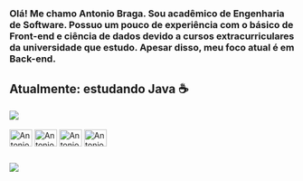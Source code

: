 
<h3 style = "textaling: justify;" >
Olá!   
Me chamo Antonio Braga. Sou acadêmico de Engenharia de Software. Possuo um pouco de experiência com o básico de Front-end e ciência de dados devido a cursos extracurriculares da universidade que estudo. Apesar disso, meu foco atual é em Back-end.</h2>

<h2>Atualmente: estudando Java ☕</h3>


<picture>
  <source
    srcset="https://github-readme-stats.vercel.app/api?username=antoniobragap&show_icons=true&theme=github_dark"
    media="(prefers-color-scheme: dark)"
  />
  <source
    srcset="https://github-readme-stats.vercel.app/api?username=antoniobragap&show_icons=true"
    media="(prefers-color-scheme: light), (prefers-color-scheme: no-preference)"
  />
  <img src="https://github-readme-stats.vercel.app/api?username=anuraghazra&show_icons=true" />
</picture>

<div style="display: inline_block"><br>
  <img align="center" alt="Antonio-C" height="30" width="40" src="https://cdn.jsdelivr.net/gh/devicons/devicon@latest/icons/c/c-original.svg">
  <img align="center" alt="Antonio-Python" height="30" width="40" src="https://cdn.jsdelivr.net/gh/devicons/devicon@latest/icons/python/python-original.svg">
  <img align="center" alt="Antonio-Java" height="30" width="40" src="https://cdn.jsdelivr.net/gh/devicons/devicon@latest/icons/java/java-plain.svg">
  <img align="center" alt="Antonio-git" height="30" width="40" src="https://cdn.jsdelivr.net/gh/devicons/devicon@latest/icons/git/git-original.svg">
  
  

</div>
  
  ##
 
<div> 
   <a href="https://www.linkedin.com/in/antonio-prudenteb" target="_blank"><img src="https://img.shields.io/badge/-LinkedIn-%230077B5?style=for-the-badge&logo=linkedin&logoColor=white" target="_blank"></a> 
  </div>
